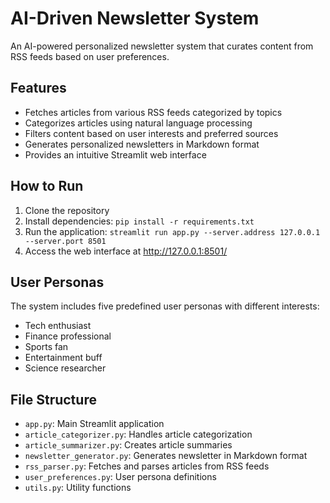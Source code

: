 # AI-Driven Newsletter System

An AI-powered personalized newsletter system that curates content from RSS feeds based on user preferences.

## Features

- Fetches articles from various RSS feeds categorized by topics
- Categorizes articles using natural language processing
- Filters content based on user interests and preferred sources
- Generates personalized newsletters in Markdown format
- Provides an intuitive Streamlit web interface

## How to Run

1. Clone the repository
2. Install dependencies: `pip install -r requirements.txt`
3. Run the application: `streamlit run app.py --server.address 127.0.0.1 --server.port 8501`
4. Access the web interface at http://127.0.0.1:8501/

## User Personas

The system includes five predefined user personas with different interests:
- Tech enthusiast
- Finance professional
- Sports fan
- Entertainment buff
- Science researcher

## File Structure

- `app.py`: Main Streamlit application
- `article_categorizer.py`: Handles article categorization
- `article_summarizer.py`: Creates article summaries
- `newsletter_generator.py`: Generates newsletter in Markdown format
- `rss_parser.py`: Fetches and parses articles from RSS feeds
- `user_preferences.py`: User persona definitions
- `utils.py`: Utility functions
